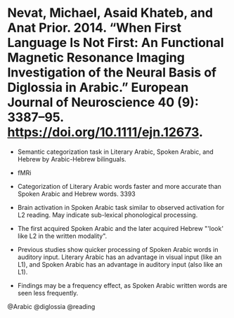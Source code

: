 # Nevat, Michael, Asaid Khateb, and Anat Prior. 2014. “When First Language Is Not First: An Functional Magnetic Resonance Imaging Investigation of the Neural Basis of Diglossia in Arabic.” European Journal of Neuroscience 40 (9): 3387–95. https://doi.org/10.1111/ejn.12673.

- Semantic categorization task in Literary Arabic, Spoken Arabic, and Hebrew by Arabic-Hebrew bilinguals.

- fMRi

- Categorization of Literary Arabic words faster and more accurate than Spoken Arabic and Hebrew words. 3393

- Brain activation in Spoken Arabic task similar to observed activation for L2 reading. May indicate sub-lexical phonological processing.

- The first acquired Spoken Arabic and the later acquired Hebrew "'look' like L2 in the written modality".

- Previous studies show quicker processing of Spoken Arabic words in auditory input. Literary Arabic has an advantage in visual input (like an L1), and Spoken Arabic has an advantage in auditory input (also like an L1).

- Findings may be a frequency effect, as Spoken Arabic written words are seen less frequently.

@Arabic
@diglossia
@reading
